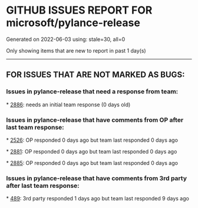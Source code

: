
# GITHUB ISSUES REPORT FOR microsoft/pylance-release


Generated on 2022-06-03 using: stale=30, all=0


Only showing items that are new to report in past 1 day(s)


---

## FOR ISSUES THAT ARE NOT MARKED AS BUGS:


### Issues in pylance-release that need a response from team:


\* [2886](https://github.com/microsoft/pylance-release/issues/2886 "Typing open parenthesis forces auto expand of collapsed regions"): needs an initial team response (0 days old)

### Issues in pylance-release that have comments from OP after last team response:


\* [2526](https://github.com/microsoft/pylance-release/issues/2526 "Can't turn off autcomplete addBrackets setting"): OP responded 0 days ago but team last responded 0 days ago

\* [2881](https://github.com/microsoft/pylance-release/issues/2881 "Poor performance with syntax highlighting."): OP responded 0 days ago but team last responded 0 days ago

\* [2885](https://github.com/microsoft/pylance-release/issues/2885 "Show module hint when auto-importing"): OP responded 0 days ago but team last responded 0 days ago

### Issues in pylance-release that have comments from 3rd party after last team response:


\* [489](https://github.com/microsoft/pylance-release/issues/489 "Semantic highlighting for cached_property?"): 3rd party responded 1 days ago but team last responded 9 days ago
